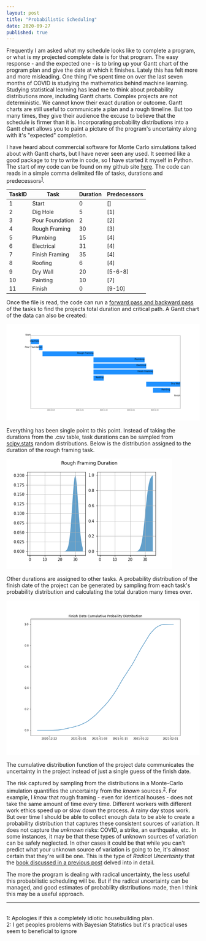 ```yaml
---
layout: post
title: "Probabilistic Scheduling"
date: 2020-09-27
published: true
---
```


Frequently I am asked what my schedule looks like to complete a program, or what is my projected complete date is for that program. The easy response - and the expected one - is to bring up your Gantt chart of the program plan and give the date at which it finishes. Lately this has felt more and more misleading. One thing I've spent time on over the last seven months of COVID is studying the mathematics behind machine learning. Studying statistical learning has lead me to think about probability distributions more, including Gantt charts. Complex projects are not deterministic. We cannot know their exact duration or outcome. Gantt charts are still useful to communicate a plan and a rough timeline. But too many times, they give their audience the excuse to believe that the schedule is firmer than it is. Incorporating probability distributions into a Gantt chart allows you to paint a picture of the program's uncertainty along with it's "expected" completion.

I have heard about commercial software for Monte Carlo simulations talked about with Gantt charts, but I have never seen any used. It seemed like a good package to try to write in code, so I have started it myself in Python. The start of my code can be found on my github site [here](https://github.com/sgtaylor16/probSched). The code can reads in a simple comma delimited file of tasks, durations and predecessors<sup>[1](#housebuilding)</sup>. 

|TaskID|   Task            |Duration|Predecessors|
|------|-------------------|--------|------------|
|  1   |   Start           |  0     |   []       |
|  2   |   Dig Hole        |  5     |   [1]      |
|  3   |   Pour Foundation |  2     |   [2]      |
|  4   |  Rough Framing    |  30    |   [3]      |
|  5   |  Plumbing         |  15    |   [4]      |
|  6   |  Electrical       |  31    |   [4]      |
|  7   | Finish Framing    |  35    |   [4]      |
|  8   | Roofing           |  6     |   [4]      |
|  9   | Dry Wall          |  20    |   [5-6-8]  |
| 10   | Painting          |  10    |   [7]      |
| 11   | Finish            |  0     |  [9-10]    |

Once the file is read, the code can run a [forward pass and backward pass](https://www.youtube.com/watch?v=4oDLMs11Exs&t=187s) of the tasks to find the projects total duration and critical path. A Gantt chart of the data can also be created:

![](/assets/houseGannt.png)

Everything has been single point to this point. Instead of taking the durations from the .csv table, task durations can be sampled from [scipy.stats](https://docs.scipy.org/doc/scipy/reference/stats.html) random distributions. Below is the distribution assigned to the duration of the rough framing task.

![](/assets/distplot.png)

Other durations are assigned to other tasks. A probability distribution of the finish date of the project can be generated by sampling from each task's probability distribution and calculating the total duration many times over.

![](/assets/cdf.png)

The cumulative distribution function of the project date communicates the uncertainty in the project instead of just a single guess of the finish date. 

The risk captured by sampling from the distributions in a Monte-Carlo simulation quantifies the uncertainty from the _known_ sources.<sup>[2](#bayes)</sup>. For example, I _know_ that rough framing - even for identical houses - does not take the same amount of time every time. Different workers with different work ethics speed up or slow down the process. A rainy day stops work. But over time I should be able to collect enough data to be able to create a probability distribution that captures these consistent sources of variation. It does not capture the _unknown_ risks: COVID, a strike, an earthquake, etc. In some instances, it may be that these types of unknown sources of variation can be safely neglected. In other cases it could be that while you can't predict what your unknown source of variation is going to be, it's almost certain that they're will be one. This is the type of _Radical Uncertainty_ that the [book discussed in a previous post](https://sgtaylor16.github.io/2020/06/12/Radical_Uncertainty.html) delved into in detail.

The more the program is dealing with radical uncertainty, the less useful this probabilistic scheduling will be. But if the radical uncertainty can be managed, and good estimates of probability distributions made, then I think this may be a useful approach.

---
<br>
<a name="housebuilding">1</a>: Apologies if this a completely idiotic housebuilding plan.
<br>
<a name="bayes">2</a>: I get peoples problems with Bayesian Statistics but it's practical uses seem to beneficial to ignore
